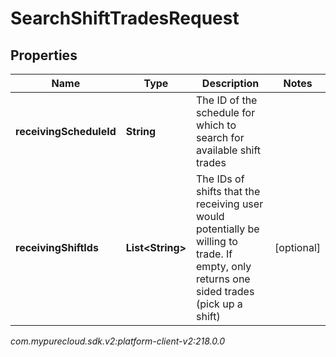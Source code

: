 # SearchShiftTradesRequest


## Properties

| Name | Type | Description | Notes |
| ------------ | ------------- | ------------- | ------------- |
| **receivingScheduleId** | **String** | The ID of the schedule for which to search for available shift trades |  |
| **receivingShiftIds** | **List&lt;String&gt;** | The IDs of shifts that the receiving user would potentially be willing to trade. If empty, only returns one sided trades (pick up a shift) |  [optional] |




_com.mypurecloud.sdk.v2:platform-client-v2:218.0.0_
